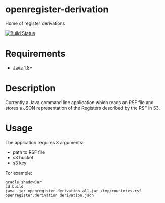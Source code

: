 # openregister-derivation
Home of register derivations

[![Build Status](https://travis-ci.org/openregister/openregister-derivation.svg?branch=master)](https://travis-ci.org/openregister/openregister-derivation)

# Requirements

- Java 1.8+

# Description

Currently a Java command line application which reads an RSF file and stores a JSON representation of the Registers
 described by the RSF in S3.

# Usage 

The applcation requires 3 arguments:

- path to RSF file
- s3 bucket
- s3 key

For example:

    gradle shadowJar
    cd build
    java -jar openregister-derivation-all.jar /tmp/countries.rsf openregister.derivation derivation.json

